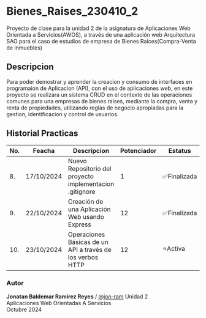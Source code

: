 # Bienes_Raises_230410_2
Proyecto de clase para la unidad 2 de la asignatura de Aplicaciones Web Orientada a Servicios(AWOS), a través de una aplicación web Arquitectura SAO para el caso de estudios de empresa de Bienes Raíces(Compra-Venta de inmuebles)

## Descripcion
Para poder demostrar y aprender la creacion y consumo de interfaces en programaion de Aplicacion (API), con el uso de aplicaciones web, en este proyecto se realizara un sistema CRUD en el contexto de las operaciones comunes para una empresas de bienes raises, mediante la compra, venta y renta de propiedades, utilizando reglas  de negocio apropiadas para la gestion, identificacion y control de usuarios.

## Historial Practicas

|No.|Feacha|Descripcion|Potenciador|Estatus|
|--|--|--|--|--|
|8.|17/10/2024|Nuevo Repositorio del proyecto implementacion .gitignore|1|✅Finalizada|
|9.|22/10/2024|Creación de una Aplicación Web usando Express| 12|✅Finalizada|
|10.|23/10/2024|Operaciones Básicas de un API a través de los verbos HTTP| 12|⭐Activa

### Autor
**Jonatan Baldemar Ramirez Reyes** / [@jon-ram](https://github.com/Jon-ram)
Unidad 2<br>
Aplicaciones Web Orientadas A Servicios<br>
Octubre 2024